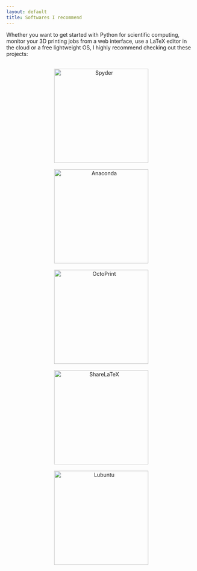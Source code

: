 ```yaml
---
layout: default
title: Softwares I recommend
---
```


Whether you want to get started with Python for scientific computing, monitor your 3D printing jobs from a web interface, use a LaTeX editor in the cloud or a free lightweight OS, I highly recommend checking out these projects:
<br><br>
<center><a href="https://www.spyder-ide.org/" target="_blank"><img src="https://pbs.twimg.com/media/DbncCL1W0AArVqS.jpg" alt="Spyder" width="250"></a></center>
<br>
<center><a href="https://www.anaconda.com" target="_blank"><img src="https://www.anaconda.com/wp-content/themes/anaconda/images/logo-dark.png" alt="Anaconda" width="250"></a></center>
<br>
<center><a href="https://octoprint.org/" target="_blank"><img src="https://octoprint.org/assets/img/octoprint-600x400.png" alt="OctoPrint" width="250"></a></center>
<br>
<center><a href="https://www.sharelatex.com" target="_blank"><img src="https://cdn.sharelatex.com/blog/images/logo/new.png" alt="ShareLaTeX" width="250"></a></center>
<br>
<center><a href="https://wiki.ubuntu.com/Lubuntu" target="_blank"><img src="https://lubuntu.net/wp-content/uploads/2017/12/Lubuntu_logo.svg" alt="Lubuntu" width="250"></a></center>
